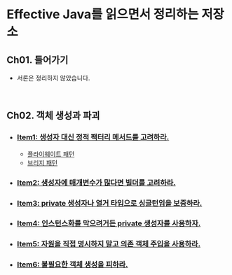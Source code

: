 # Effective Java를 읽으면서 정리하는 저장소

## Ch01. 들어가기

- 서론은 정리하지 않았습니다.

<br>

## Ch02. 객체 생성과 파괴

- ### [Item1: 생성자 대신 정적 팩터리 메서드를 고려하라.](https://github.com/lcomment/effective-java-study/tree/master/01_객체_생성과_파괴/item1)
  - [플라이웨이트 패턴](https://github.com/lcomment/effective-java-study/blob/master/01_객체_생성과_파괴/item1/flyweightPattern.md)
  - [브리지 패턴](https://github.com/lcomment/effective-java-study/blob/master/01_객체_생성과_파괴/item1/bridgePattern.md)
- ### [Item2: 생성자에 매개변수가 많다면 빌더를 고려하라.](https://github.com/lcomment/effective-java-study/tree/master/01_객체_생성과_파괴/item2)
- ### [Item3: private 생성자나 열거 타입으로 싱글턴임을 보증하라.](https://github.com/lcomment/effective-java-study/tree/master/01_객체_생성과_파괴/item3)
- ### [Item4: 인스턴스화를 막으려거든 private 생성자를 사용하자.](https://github.com/lcomment/effective-java-study/tree/master/01_객체_생성과_파괴/item4)
- ### [Item5: 자원을 직접 명시하지 말고 의존 객체 주입을 사용하라.](https://github.com/lcomment/effective-java-study/tree/master/01_객체_생성과_파괴/item5)
- ### [Item6: 불필요한 객체 생성을 피하라.](https://github.com/lcomment/effective-java-study/tree/master/01_객체_생성과_파괴/item6)

